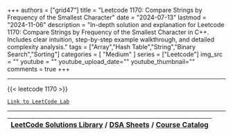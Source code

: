 
+++
authors = ["grid47"]
title = "Leetcode 1170: Compare Strings by Frequency of the Smallest Character"
date = "2024-07-13"
lastmod = "2024-11-06"
description = "In-depth solution and explanation for Leetcode 1170: Compare Strings by Frequency of the Smallest Character in C++. Includes clear intuition, step-by-step example walkthrough, and detailed complexity analysis."
tags = ["Array","Hash Table","String","Binary Search","Sorting"]
categories = [
    "Medium"
]
series = ["Leetcode"]
img_src = ""
youtube = ""
youtube_upload_date=""
youtube_thumbnail=""
comments = true
+++



---
{{< leetcode 1170 >}}

[`Link to LeetCode Lab`](https://leetcode.com/problems/compare-strings-by-frequency-of-the-smallest-character/description/)

---

| [LeetCode Solutions Library](https://grid47.xyz/leetcode/) / [DSA Sheets](https://grid47.xyz/sheets/) / [Course Catalog](https://grid47.xyz/courses/) |
| --- |
